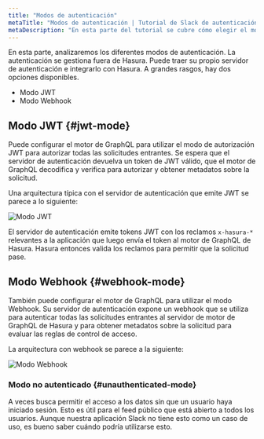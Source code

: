 ```yaml
---
title: "Modos de autenticación"
metaTitle: "Modos de autenticación | Tutorial de Slack de autenticación de Hasura"
metaDescription: "En esta parte del tutorial se cubre cómo elegir el modo de autenticación correcto"
---
```


En esta parte, analizaremos los diferentes modos de autenticación. La autenticación se gestiona fuera de Hasura. Puede traer su propio servidor de autenticación e integrarlo con Hasura. A grandes rasgos, hay dos opciones disponibles.

- Modo JWT
- Modo Webhook

## Modo JWT {#jwt-mode}

Puede configurar el motor de GraphQL para utilizar el modo de autorización JWT para autorizar todas las solicitudes entrantes. Se espera que el servidor de autenticación devuelva un token de JWT válido, que el motor de GraphQL decodifica y verifica para autorizar y obtener metadatos sobre la solicitud.

Una arquitectura típica con el servidor de autenticación que emite JWT se parece a lo siguiente:

![Modo JWT](https://hasura.io/docs/latest/_images/jwt-auth1.png)

El servidor de autenticación emite tokens JWT con los reclamos `x-hasura-*` relevantes a la aplicación que luego envía el token al motor de GraphQL de Hasura. Hasura entonces valida los reclamos para permitir que la solicitud pase.

## Modo Webhook {#webhook-mode}

También puede configurar el motor de GraphQL para utilizar el modo Webhook. Su servidor de autenticación expone un webhook que se utiliza para autenticar todas las solicitudes entrantes al servidor de motor de GraphQL de Hasura y para obtener metadatos sobre la solicitud para evaluar las reglas de control de acceso.

La arquitectura con webhook se parece a la siguiente:

![Modo Webhook](https://hasura.io/docs/latest/_images/webhook-auth1.png)

### Modo no autenticado {#unauthenticated-mode}

A veces busca permitir el acceso a los datos sin que un usuario haya iniciado sesión. Esto es útil para el feed público que está abierto a todos los usuarios. Aunque nuestra aplicación Slack no tiene esto como un caso de uso, es bueno saber cuándo podría utilizarse esto.
